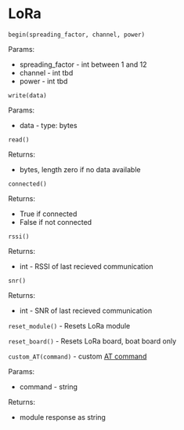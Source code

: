 # LoRa
`begin(spreading_factor, channel, power)`

Params:
- spreading_factor - int between 1 and 12
- channel - int tbd
- power - int tbd 

`write(data)`

Params:
- data - type: bytes

`read()`

Returns:
- bytes, length zero if no data available

`connected()`

Returns:
- True if connected
- False if not connected

`rssi()`

Returns:
- int - RSSI of last recieved communication

`snr()`

Returns:
- int - SNR of last recieved communication

`reset_module()` - Resets LoRa module

`reset_board()` - Resets LoRa board, boat board only

`custom_AT(command)` - custom [AT command](https://files.seeedstudio.com/products/317990687/res/LoRa-E5%20AT%20Command%20Specification_V1.0%20.pdf)

Params:
- command - string

Returns:
- module response as string
